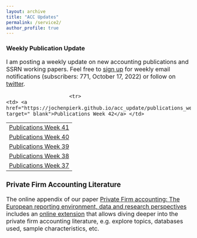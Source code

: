 ```yaml
---
layout: archive
title: "ACC Updates"
permalink: /service2/
author_profile: true
---
```

<!-- Global site tag (gtag.js) - Google Analytics -->
<script async src="https://www.googletagmanager.com/gtag/js?id=G-05633BF9HL"></script>
<script>
  window.dataLayer = window.dataLayer || [];
  function gtag(){dataLayer.push(arguments);}
  gtag('js', new Date());

   gtag('config', 'G-05633BF9HL', {'anonymize_ip': true});
</script> 
 


<h3> Weekly Publication Update </h3>
<font size="3"> 
I am posting a weekly update on new accounting publications and SSRN working papers. Feel free to <a href="https://jochenpierk.github.io/acc_update/subscribe.html" target="_blank">sign up</a> for weekly email notifications (subscribers: 771, October 17, 2022) or follow on <a href="https://twitter.com/updates_acc?lang=en" target="_blank">twitter</a>. 

 <p> </p>

  
 <table style="width:100%">   
  
                         <tr> 
    <td> <a href="https://jochenpierk.github.io/acc_update/publications_week42.html" target="_blank">Publications Week 42</a> </td> 
   </tr>     
   <tr> 
    <td> <a href="https://jochenpierk.github.io/acc_update/publications_week41.html" target="_blank">Publications Week 41</a> </td> 
   </tr>      
   <tr> 
    <td> <a href="https://jochenpierk.github.io/acc_update/publications_week40.html" target="_blank">Publications Week 40</a> </td> 
   </tr>    
   <tr> 
    <td> <a href="https://jochenpierk.github.io/acc_update/publications_week39.html" target="_blank">Publications Week 39</a> </td> 
   </tr>  
   <tr> 
    <td> <a href="https://jochenpierk.github.io/acc_update/publications_week38.html" target="_blank">Publications Week 38</a> </td> 
   </tr>  
            <tr> 
    <td> <a href="https://jochenpierk.github.io/acc_update/publications_week37.html" target="_blank">Publications Week 37</a> </td> 
   </tr>  
 


   
 </table>

   
 <p> </p>

  
  
   <h3> Private Firm Accounting Literature </h3>
<font size="3">
 The online appendix of our paper <a href="https://www.tandfonline.com/doi/full/10.1080/00014788.2021.1982670" target="_blank">Private Firm accounting: The European reporting environment, data and research perspectives</a> includes an <a href="https://trr266.wiwi.hu-berlin.de/shiny/pfirmacclit/" target="_blank">online extension</a> that allows diving deeper into the private firm accounting literature, e.g. explore topics, databases used, sample characteristics, etc. 
   
    
